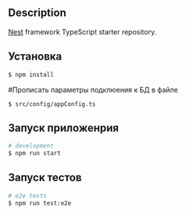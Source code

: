 
## Description

[Nest](https://github.com/nestjs/nest) framework TypeScript starter repository.

## Установка

```bash
$ npm install
```

#Прописать параметры подклюения к БД в файле

```
$ src/config/appConfig.ts
```

## Запуск приложенрия

```bash
# development
$ npm run start

```

## Запуск тестов

```bash
# e2e tests
$ npm run test:e2e
```
